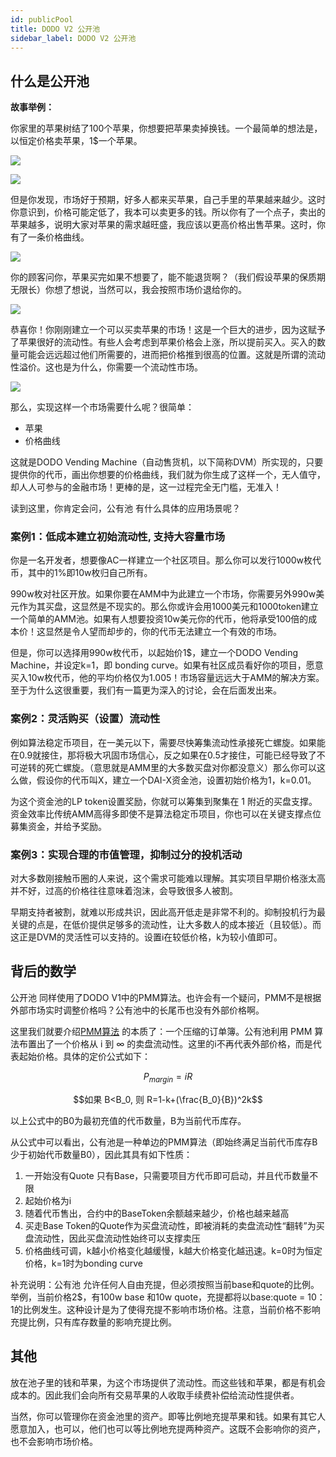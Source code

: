 ```yaml
---
id: publicPool
title: DODO V2 公开池
sidebar_label: DODO V2 公开池
---
```


## 什么是公开池

**故事举例：**

你家里的苹果树结了100个苹果，你想要把苹果卖掉换钱。一个最简单的想法是，以恒定价格卖苹果，1$一个苹果。

![](https://dodoex.github.io/cn/img/dvm_1.png)

![](https://dodoex.github.io/cn/img/dvm_2.png)

但是你发现，市场好于预期，好多人都来买苹果，自己手里的苹果越来越少。这时你意识到，价格可能定低了，我本可以卖更多的钱。所以你有了一个点子，卖出的苹果越多，说明大家对苹果的需求越旺盛，我应该以更高价格出售苹果。这时，你有了一条价格曲线。

![](https://dodoex.github.io/cn/img/dvm_3.png)

你的顾客问你，苹果买完如果不想要了，能不能退货啊？（我们假设苹果的保质期无限长）你想了想说，当然可以，我会按照市场价退给你的。

![](https://dodoex.github.io/cn/img/dvm_4.png)

恭喜你！你刚刚建立一个可以买卖苹果的市场！这是一个巨大的进步，因为这赋予了苹果很好的流动性。有些人会考虑到苹果价格会上涨，所以提前买入。买入的数量可能会远远超过他们所需要的，进而把价格推到很高的位置。这就是所谓的流动性溢价。这也是为什么，你需要一个流动性市场。

![](https://dodoex.github.io/cn/img/dvm_5.png)

那么，实现这样一个市场需要什么呢？很简单：
- 苹果
- 价格曲线

这就是DODO Vending Machine（自动售货机，以下简称DVM）所实现的，只要提供你的代币，画出你想要的价格曲线，我们就为你生成了这样一个，无人值守，却人人可参与的金融市场！更棒的是，这一过程完全无门槛，无准入！

读到这里，你肯定会问，公有池 有什么具体的应用场景呢？

### 案例1：低成本建立初始流动性, 支持大容量市场

你是一名开发者，想要像AC一样建立一个社区项目。那么你可以发行1000w枚代币，其中的1%即10w枚归自己所有。

990w枚对社区开放。如果你要在AMM中为此建立一个市场，你需要另外990w美元作为其买盘，这显然是不现实的。那么你或许会用1000美元和1000token建立一个简单的AMM池。如果有人想要投资10w美元你的代币，他将承受100倍的成本价！这显然是令人望而却步的，你的代币无法建立一个有效的市场。

但是，你可以选择用990w枚代币，以起始价1$，建立一个DODO Vending Machine，并设定k=1，即 bonding curve。如果有社区成员看好你的项目，愿意买入10w枚代币，他的平均价格仅为1.005！市场容量远远大于AMM的解决方案。至于为什么这很重要，我们有一篇更为深入的讨论，会在后面发出来。


### 案例2：灵活购买（设置）流动性

例如算法稳定币项目，在一美元以下，需要尽快筹集流动性承接死亡螺旋。如果能在0.9就接住，那将极大巩固市场信心，反之如果在0.5才接住，可能已经导致了不可逆转的死亡螺旋。（意思就是AMM里的大多数买盘对你都没意义）那么你可以这么做，假设你的代币叫X，建立一个DAI-X资金池，设置初始价格为1，k=0.01。

为这个资金池的LP token设置奖励，你就可以筹集到聚集在 1 附近的买盘支撑。资金效率比传统AMM高得多即使不是算法稳定币项目，你也可以在关键支撑点位募集资金，并给予奖励。

### 案例3：实现合理的市值管理，抑制过分的投机活动

对大多数刚接触币圈的人来说，这个需求可能难以理解。其实项目早期价格涨太高并不好，过高的价格往往意味着泡沫，会导致很多人被割。

早期支持者被割，就难以形成共识，因此高开低走是非常不利的。抑制投机行为最关键的点是，在低价提供足够多的流动性，让大多数人的成本接近（且较低）。而这正是DVM的灵活性可以支持的。设置i在较低价格，k为较小值即可。

## 背后的数学

公开池 同样使用了DODO V1中的PMM算法。也许会有一个疑问，PMM不是根据外部市场实时调整价格吗？公有池中的长尾币也没有外部价格啊。

这里我们就要介绍[PMM算法](./pmm) 的本质了：一个压缩的订单簿。公有池利用 PMM 算法布置出了一个价格从 i 到 ∞ 的卖盘流动性。这里的i不再代表外部价格，而是代表起始价格。具体的定价公式如下：

$$P_{margin}=iR$$

$$如果 B<B_0, 则 R=1-k+(\frac{B_0}{B})^2k$$

以上公式中的B0为最初充值的代币数量，B为当前代币库存。

从公式中可以看出，公有池是一种单边的PMM算法（即始终满足当前代币库存B少于初始代币数量B0），因此其具有如下性质：

1. 一开始没有Quote 只有Base，只需要项目方代币即可启动，并且代币数量不限
2. 起始价格为i
3. 随着代币售出，合约中的BaseToken余额越来越少，价格也越来越高
4. 买走Base Token的Quote作为买盘流动性，即被消耗的卖盘流动性“翻转”为买盘流动性，因此买盘流动性始终可以支撑卖压
5. 价格曲线可调，k越小价格变化越缓慢，k越大价格变化越迅速。k=0时为恒定价格，k=1时为bonding curve

补充说明：公有池 允许任何人自由充提，但必须按照当前base和quote的比例。举例，当前价格2$，有100w base 和10w quote，充提都将以base:quote = 10：1的比例发生。这种设计是为了使得充提不影响市场价格。注意，当前价格不影响充提比例，只有库存数量的影响充提比例。

## 其他

放在池子里的钱和苹果，为这个市场提供了流动性。而这些钱和苹果，都是有机会成本的。因此我们会向所有交易苹果的人收取手续费补偿给流动性提供者。

当然，你可以管理你在资金池里的资产。即等比例地充提苹果和钱。如果有其它人愿意加入，也可以，他们也可以等比例地充提两种资产。这既不会影响你的资产，也不会影响市场价格。
